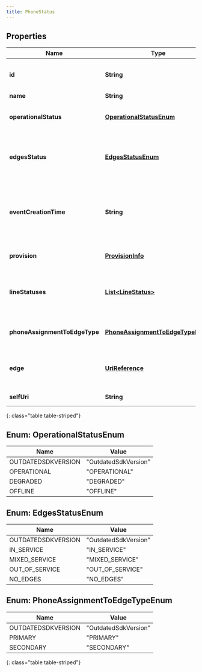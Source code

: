 ```yaml
---
title: PhoneStatus
---
```


## Properties

| Name | Type | Description | Notes |
| ------------ | ------------- | ------------- | ------------- |
| **id** | **String** | The globally unique identifier for the object. |  [optional] |
| **name** | **String** |  |  [optional] |
| **operationalStatus** | [**OperationalStatusEnum**](#OperationalStatusEnum) | The Operational Status of this phone |  [optional] |
| **edgesStatus** | [**EdgesStatusEnum**](#EdgesStatusEnum) | The status of the primary or secondary Edges assigned to the phone lines. |  [optional] |
| **eventCreationTime** | **String** | Event Creation Time represents an ISO-8601 string. For example: UTC, UTC+01:00, or Europe/London |  [optional] |
| **provision** | [**ProvisionInfo**](ProvisionInfo.html) | Provision information for this phone |  [optional] |
| **lineStatuses** | [**List&lt;LineStatus&gt;**](LineStatus.html) | A list of LineStatus information for each of the lines of this phone |  [optional] |
| **phoneAssignmentToEdgeType** | [**PhoneAssignmentToEdgeTypeEnum**](#PhoneAssignmentToEdgeTypeEnum) | The phone status&#39;s edge assignment type. |  [optional] |
| **edge** | [**UriReference**](UriReference.html) | The URI of the edge that provided this status information. |  [optional] |
| **selfUri** | **String** | The URI for this object |  [optional] |
{: class="table table-striped"}


<a name="OperationalStatusEnum"></a>

## Enum: OperationalStatusEnum

| Name | Value |
| ---- | ----- |
| OUTDATEDSDKVERSION | &quot;OutdatedSdkVersion&quot; |
| OPERATIONAL | &quot;OPERATIONAL&quot; |
| DEGRADED | &quot;DEGRADED&quot; |
| OFFLINE | &quot;OFFLINE&quot; |


<a name="EdgesStatusEnum"></a>

## Enum: EdgesStatusEnum

| Name | Value |
| ---- | ----- |
| OUTDATEDSDKVERSION | &quot;OutdatedSdkVersion&quot; |
| IN_SERVICE | &quot;IN_SERVICE&quot; |
| MIXED_SERVICE | &quot;MIXED_SERVICE&quot; |
| OUT_OF_SERVICE | &quot;OUT_OF_SERVICE&quot; |
| NO_EDGES | &quot;NO_EDGES&quot; |


<a name="PhoneAssignmentToEdgeTypeEnum"></a>

## Enum: PhoneAssignmentToEdgeTypeEnum

| Name | Value |
| ---- | ----- |
| OUTDATEDSDKVERSION | &quot;OutdatedSdkVersion&quot; |
| PRIMARY | &quot;PRIMARY&quot; |
| SECONDARY | &quot;SECONDARY&quot; |
{: class="table table-striped"}


